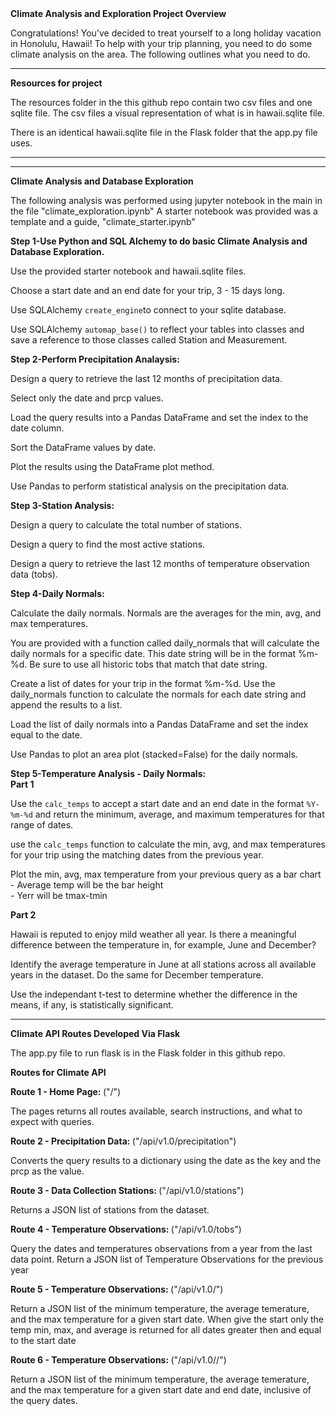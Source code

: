 <section>
<div>
<hr1><Strong>Climate Analysis and Exploration Project Overview</Strong></hr1>

Congratulations! You've decided to treat yourself to a long holiday vacation in Honolulu, Hawaii! To help with your trip planning, you need to do some climate analysis on the area. The following outlines what you need to do.
</div>

</section>
<section>
<hr/>
<hr1><Strong>Resources for project</Strong></hr1>
<p>The resources folder in the this github repo contain two csv files and one sqlite file. The csv files a visual representation of what is in hawaii.sqlite file.</p>
<p>There is an identical hawaii.sqlite file in the Flask folder that the app.py file uses.</p>
</section>
<hr/>

<section>
<hr/>
<div>
 <hr1><Strong>Climate Analysis and Database Exploration</Strong></hr1>
<p>The following analysis was performed using jupyter notebook in the main in the file "climate_exploration.ipynb" A starter notebook was provided was a template and a guide, "climate_starter.ipynb"
</div>
<hr2><Strong>Step 1-Use Python and SQL Alchemy to do basic Climate Analysis and Database Exploration.</Strong></hr2>
  <br/>
  <p>Use the provided starter notebook and hawaii.sqlite files.</p>
  <p>Choose a start date and an end date for your trip, 3 - 15 days long.</p>
  <p>Use SQLAlchemy <code>create_engine</code>to connect to your sqlite database.</p>
  <p>Use SQLAlchemy <code>automap_base()</code> to reflect your tables into classes and save a reference to those classes called Station and     Measurement.</p>
</div> 
<div> 
<hr2><Strong>Step 2-Perform Precipitation Analaysis:</Strong></hr2>
 <br/>
 <p>Design a query to retrieve the last 12 months of precipitation data.</p>
 <p>Select only the date and prcp values.</p>
 <p>Load the query results into a Pandas DataFrame and set the index to the date column.</p>
 <p>Sort the DataFrame values by date.</p>
 <p>Plot the results using the DataFrame plot method.</p>
 <p>Use Pandas to perform statistical analysis on the precipitation data.</p>
 </div> 
 <div> 
 <hr2><Strong>Step 3-Station Analysis:</Strong></hr2>
  <br/>
  <p>Design a query to calculate the total number of stations.</p>
  <p>Design a query to find the most active stations.</p>
  <p>Design a query to retrieve the last 12 months of temperature observation data (tobs).</p>
 </div> 
 <div> 
 <hr2><Strong>Step 4-Daily Normals:</Strong></hr2>
 <p>Calculate the daily normals. Normals are the averages for the min, avg, and max temperatures.</p>
 <p>You are provided with a function called daily_normals that will calculate the daily normals for a specific date. This date string will be in the format %m-%d. Be sure to use all historic tobs that match that date string.</p>
<p>Create a list of dates for your trip in the format %m-%d. Use the daily_normals function to calculate the normals for each date string and append the results to a list.</p>
<p>Load the list of daily normals into a Pandas DataFrame and set the index equal to the date.</p>
<p>Use Pandas to plot an area plot (stacked=False) for the daily normals.</p>
 </div>
 <div>
 <hr2><Strong>Step 5-Temperature Analysis - Daily Normals:</Strong></hr2> 
  <div>
  <strong>Part 1</strong>
  <p>Use the <code>calc_temps</code> to accept a start date and an end date in the format <code>%Y-%m-%d</code> and return the minimum, average, and maximum temperatures for that range of dates.</p>
  <p>use the <code>calc_temps</code> function to calculate the min, avg, and max temperatures for your trip using the matching dates from the previous year.</p>
  <p>Plot the min, avg, max temperature from your previous query as a bar chart<br/>
        - Average temp will be the bar height<br/>
        - Yerr will be tmax-tmin</p>
 </div>
  <div>
  <strong>Part 2</strong>
   <p>Hawaii is reputed to enjoy mild weather all year. Is there a meaningful difference between the temperature in, for example, June and December?</p>
   <p>Identify the average temperature in June at all stations across all available years in the dataset. Do the same for December temperature.</p>
   <p>Use the independant t-test to determine whether the difference in the means, if any, is statistically significant.</p>
  </div>
  </section>
 
 <section>
 <hr/>
 <div>
 <hr1><Strong>Climate API Routes Developed Via Flask</Strong></hr1>
  <p>The app.py file to run flask is in the Flask folder in this github repo.</p>
 </div>
 <div>
 <hr2><Strong>Routes for Climate API</Strong></hr2>
  <p><Strong> Route 1 - Home Page: </Strong>  ("/")
       <summary>
       The pages returns all routes available, search instructions, and what to expect with queries. </summary><p>
  <p><Strong> Route 2 - Precipitation Data: </Strong>("/api/v1.0/precipitation") 
       <summary>
       Converts the query results to a dictionary using the date as the key and the prcp as the value. </summary><p>
  <p><Strong> Route 3 - Data Collection Stations: </Strong> ("/api/v1.0/stations")
       <summary>
       Returns a JSON list of stations from the dataset. </summary><p>
  <p><Strong> Route 4 - Temperature Observations: </Strong>("/api/v1.0/tobs")
       <summary>
       Query the dates and temperatures observations from a year from the last data point. Return a JSON list of Temperature Observations for the previous year </summary><p>
   <p><Strong> Route 5 - Temperature Observations: </Strong> ("/api/v1.0/<start>")
      <p><summary>
      Return a JSON list of the minimum temperature, the average temerature, and the max temperature for a given start date. When give the start only the temp min, max, and average is returned for all dates greater then and equal to the start date </summary><p>
  <p><Strong> Route 6 - Temperature Observations: </Strong> ("/api/v1.0/<start>/<end>")
       <summary>
       Return a JSON list of the minimum temperature, the average temerature, and the max temperature for a given start date and end date, inclusive of the query dates. </summary><p>
   </div>
</section>









